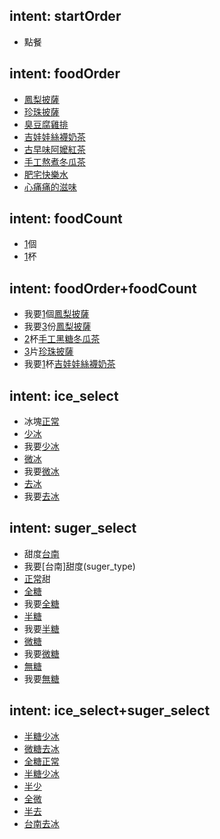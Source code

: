 ## intent: startOrder
- 點餐

## intent: foodOrder
- [鳳梨披薩](food)
- [珍珠披薩](food)
- [臭豆腐雞排](food)
- [吉娃娃絲襪奶茶](food)
- [古早味阿嬤紅茶](food)
- [手工熬煮冬瓜茶](food)
- [肥宅快樂水](food)
- [心痛痛的滋味](food)


## intent: foodCount
- [1](count)個
- [1](count)杯

## intent: foodOrder+foodCount
- 我要[1](count)個[鳳梨披薩](food)
- 我要[3](count)份[鳳梨披薩](food)
- [2](count)杯[手工黑糖冬瓜茶](food)
- [3](count)片[珍珠披薩](food)
- 我要[1](count)杯[吉娃娃絲襪奶茶](food)


## intent: ice_select
- 冰塊[正常](ice_type:正常冰)
- [少冰](ice_type)
- 我要[少冰](ice_type)
- [微冰](ice_type)
- 我要[微冰](ice_type)
- [去冰](ice_type)
- 我要[去冰](ice_type)

## intent: suger_select
- 甜度[台南](suger_type)
- 我要[台南]甜度(suger_type)
- [正常](suger_type:全糖)甜
- [全糖](suger_type)
- 我要[全糖](suger_type)
- [半糖](suger_type)
- 我要[半糖](suger_type)
- [微糖](suger_type)
- 我要[微糖](suger_type)
- [無糖](suger_type)
- 我要[無糖](suger_type)

## intent: ice_select+suger_select
- [半糖](suger_type)[少冰](ice_type)
- [微糖](suger_type)[去冰](ice_type)
- [全糖](suger_type)[正常](ice_type:正常冰)
- [半糖](suger_type)[少冰](ice_type)
- [半](suger_type:半糖)[少](ice_type:少冰)
- [全](suger_type:全糖)[微](ice_type:微冰)
- [半](suger_type:半糖)[去](ice_type:去冰)
- [台南](suger_type)[去冰](suger_type)